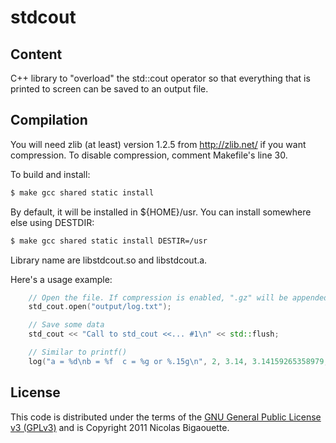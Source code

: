 stdcout
================================

Content
-------------------------

C++ library to "overload" the std::cout operator so that everything that is
printed to screen can be saved to an output file.

Compilation
-------------------------
You will need zlib (at least) version 1.2.5 from http://zlib.net/ if you want
compression. To disable compression, comment Makefile's line 30.

To build and install:
``` bash
$ make gcc shared static install
```

By default, it will be installed in ${HOME}/usr. You can install somewhere else
using DESTDIR:
``` bash
$ make gcc shared static install DESTIR=/usr
```

Library name are libstdcout.so and libstdcout.a.

Here's a usage example:
``` C++
    // Open the file. If compression is enabled, ".gz" will be appended at end of file
    std_cout.open("output/log.txt");

    // Save some data
    std_cout << "Call to std_cout <<... #1\n" << std::flush;

    // Similar to printf()
    log("a = %d\nb = %f  c = %g or %.15g\n", 2, 3.14, 3.14159265358979, 3.14159265358979);
```


License
-------------------------

This code is distributed under the terms of the [GNU General Public License v3 (GPLv3)](http://www.gnu.org/licenses/gpl.html) and is Copyright 2011 Nicolas Bigaouette.

